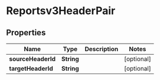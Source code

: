 

# Reportsv3HeaderPair


## Properties

| Name | Type | Description | Notes |
|------------ | ------------- | ------------- | -------------|
|**sourceHeaderId** | **String** |  |  [optional] |
|**targetHeaderId** | **String** |  |  [optional] |



